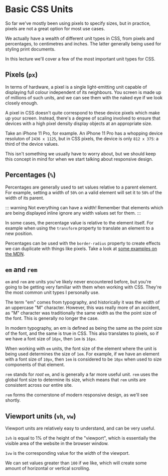 # Basic CSS Units

So far we've mostly been using pixels to specify sizes, but in practice, pixels are not a great option for most use cases.

We actually have a wealth of different unit types in CSS, from pixels and percentages, to centimetres and inches. The latter generally being used for styling print documents.

In this lecture we'll cover a few of the most important unit types for CSS.

## Pixels (`px`)

In terms of hardware, a pixel is a single light-emitting unit capable of displaying full colour independent of its neighbours. You screen is made up of millions of such units, and we can see them with the naked eye if we look closely enough.

A pixel in CSS doesn't quite correspond to these device pixels which make up your screen. Instead, there's a degree of scaling involved to ensure that devices with a high pixel density display objects at an appropriate size.

Take an iPhone 11 Pro, for example. An iPhone 11 Pro has a whopping device resoluton of `2436 x 1125`, but in CSS pixels, the device is only `812 x 375`: a third of the device values.

This isn't something we usually have to worry about, but we should keep this concept in mind for when we start talking about responsive design.

## Percentages (`%`)

Percentages are generally used to set values relative to a parent element. For example, setting a width of `50%` on a valid element will set it to `50%` of the width of its parent.

::: warning Not everything can have a width!
Remember that elements which are being displayed inline ignore any width values set for them.
:::

In some cases, the percentage value is relative to the element itself. For example when using the `transform` property to translate an element to a new position.

Percentages can be used with the `border-radius` property to create effects we can duplicate with things like pixels. Take a look at [some examples on the MDN](https://developer.mozilla.org/en-US/docs/Web/CSS/border-radius#Examples).

## `em` and `rem`

`em` and `rem` are units you've likely never encountered before, but you're going to be getting very familiar with them when working with CSS. They're the most common unit types I personally use.

The term "em" comes from typography, and historically it was the width of an uppercase "M" character. However, this was really more of an accident, as "M" character was traditionally the same width as the the point size of the font. This is generally no longer the case.

In modern typography, an em is defined as being the same as the point size of the font, and the same is true in CSS. This also translates to pixels, so if we have a font size of `16px`, then `1em` is `16px`.

When working with `em` units, the font size of the element where the unit is being used determines the size of `1em`. For example, if we have an element with a font size of `10px`, then `1em` is considered to be `10px` when used to size components of that element.

`rem` stands for *root* `em`, and is generally a far more useful unit. `rem` uses the global font size to determine its size, which means that `rem` units are consistent across our entire site.

`rem` forms the cornerstone of modern responsive design, as we'll see shortly.

## Viewport units (`vh`, `vw`)

Viewport units are relatively easy to understand, and can be very useful.

`1vh` is equal to 1% of the height of the "viewport", which is essentially the visible area of the website in the browser window.

`1vw` is the corresponding value for the *width* of the viewport.

We can set values greater than `100` if we like, which will create some amount of horizontal or vertical scrolling.
